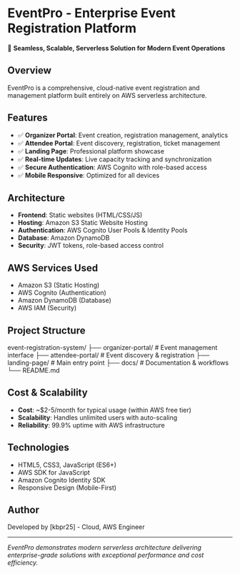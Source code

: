# EventPro - Enterprise Event Registration Platform

🎯 **Seamless, Scalable, Serverless Solution for Modern Event Operations**

## Overview
EventPro is a comprehensive, cloud-native event registration and management platform built entirely on AWS serverless architecture.

## Features
- ✅ **Organizer Portal**: Event creation, registration management, analytics
- ✅ **Attendee Portal**: Event discovery, registration, ticket management  
- ✅ **Landing Page**: Professional platform showcase
- ✅ **Real-time Updates**: Live capacity tracking and synchronization
- ✅ **Secure Authentication**: AWS Cognito with role-based access
- ✅ **Mobile Responsive**: Optimized for all devices

## Architecture
- **Frontend**: Static websites (HTML/CSS/JS)
- **Hosting**: Amazon S3 Static Website Hosting
- **Authentication**: AWS Cognito User Pools & Identity Pools
- **Database**: Amazon DynamoDB
- **Security**: JWT tokens, role-based access control

## AWS Services Used
- Amazon S3 (Static Hosting)
- AWS Cognito (Authentication)
- Amazon DynamoDB (Database)
- AWS IAM (Security)

## Project Structure
event-registration-system/
├── organizer-portal/ # Event management interface
├── attendee-portal/ # Event discovery & registration
├── landing-page/ # Main entry point
├── docs/ # Documentation & workflows
└── README.md


## Cost & Scalability
- **Cost**: ~$2-5/month for typical usage (within AWS free tier)
- **Scalability**: Handles unlimited users with auto-scaling
- **Reliability**: 99.9% uptime with AWS infrastructure

## Technologies
- HTML5, CSS3, JavaScript (ES6+)
- AWS SDK for JavaScript
- Amazon Cognito Identity SDK
- Responsive Design (Mobile-First)

## Author
Developed by [kbpr25] - Cloud, AWS Engineer

---
*EventPro demonstrates modern serverless architecture delivering enterprise-grade solutions with exceptional performance and cost efficiency.*
